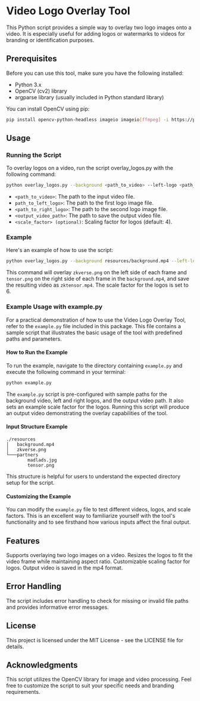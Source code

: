 # Video Logo Overlay Tool
This Python script provides a simple way to overlay two logo images onto a video. It is especially useful for adding logos or watermarks to videos for branding or identification purposes.

## Prerequisites
Before you can use this tool, make sure you have the following installed:

- Python 3.x
- OpenCV (cv2) library
- argparse library (usually included in Python standard library)

You can install OpenCV using pip:

```bash
pip install opencv-python-headless imageio imageio[ffmpeg] -i https://pypi.org/simple 
```
## Usage
### Running the Script
To overlay logos on a video, run the script overlay_logos.py with the following command:
```bash
python overlay_logos.py --background <path_to_video> --left-logo <path_to_left_logo> --right-logo <path_to_right_logo> --output <output_video_path> --scale_factor <scale_factor>
```

- `<path_to_video>`: The path to the input video file.
- `path_to_left_logo>`: The path to the first logo image file.
- `<path_to_right_logo>`: The path to the second logo image file.
- `<output_video_path>`: The path to save the output video file.
- `<scale_factor> (optional)`: Scaling factor for logos (default: 4).
### Example
Here's an example of how to use the script:

```bash
python overlay_logos.py --background resources/background.mp4 --left-logo resources/zkverse.png --right-logo resources/partners/tensor.png --output output/zktensor.mp4 --scale_factor 6
```

This command will overlay `zkverse.png` on the left side of each frame and `tensor.png` on the right side of each frame in the `background.mp4`, and save the resulting video as `zktensor.mp4`. The scale factor for the logos is set to 6.

### Example Usage with example.py
For a practical demonstration of how to use the Video Logo Overlay Tool, refer to the `example.py` file included in this package. This file contains a sample script that illustrates the basic usage of the tool with predefined paths and parameters.

#### How to Run the Example
To run the example, navigate to the directory containing `example.py` and execute the following command in your terminal:

```bash
python example.py
```

The `example.py` script is pre-configured with sample paths for the background video, left and right logos, and the output video path. It also sets an example scale factor for the logos. Running this script will produce an output video demonstrating the overlay capabilities of the tool.

#### Input Structure Example
```
./resources
│   background.mp4
│   zkverse.png
└───partners
        madlads.jpg
        tensor.png
```

This structure is helpful for users to understand the expected directory setup for the script.

#### Customizing the Example
You can modify the `example.py` file to test different videos, logos, and scale factors. This is an excellent way to familiarize yourself with the tool's functionality and to see firsthand how various inputs affect the final output.

## Features
Supports overlaying two logo images on a video.
Resizes the logos to fit the video frame while maintaining aspect ratio.
Customizable scaling factor for logos.
Output video is saved in the mp4 format.
## Error Handling
The script includes error handling to check for missing or invalid file paths and provides informative error messages.

## License
This project is licensed under the MIT License - see the LICENSE file for details.

## Acknowledgments
This script utilizes the OpenCV library for image and video processing.
Feel free to customize the script to suit your specific needs and branding requirements.